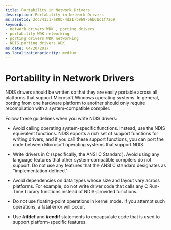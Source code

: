 ```yaml
---
title: Portability in Network Drivers
description: Portability in Network Drivers
ms.assetid: 2cc74131-a80b-4d21-b969-56b61d1f7269
keywords:
- network drivers WDK , porting drivers
- portability WDK networking
- porting drivers WDK networking
- NDIS porting drivers WDK
ms.date: 04/20/2017
ms.localizationpriority: medium
---
```


# Portability in Network Drivers





NDIS drivers should be written so that they are easily portable across all platforms that support Microsoft Windows operating systems. In general, porting from one hardware platform to another should only require recompilation with a system-compatible compiler.

Follow these guidelines when you write NDIS drivers:

-   Avoid calling operating system-specific functions. Instead, use the NDIS equivalent functions. NDIS exports a rich set of support functions for writing drivers, and if you call these support functions, you can port the code between Microsoft operating systems that support NDIS.

-   Write drivers in C (specifically, the ANSI C Standard). Avoid using any language features that other system-compatible compilers do not support. Do not use any features that the ANSI C standard designates as "implementation defined."

-   Avoid dependencies on data types whose size and layout vary across platforms. For example, do not write driver code that calls any C Run-Time Library functions instead of NDIS-provided functions.

-   Do not use floating-point operations in kernel mode. If you attempt such operations, a fatal error will occur.

-   Use **\#ifdef** and **\#endif** statements to encapsulate code that is used to support platform-specific features.

 

 





